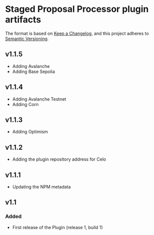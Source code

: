 # Staged Proposal Processor plugin artifacts

The format is based on [Keep a Changelog](https://keepachangelog.com/en/1.0.0/),
and this project adheres to [Semantic Versioning](https://semver.org/spec/v2.0.0.html).

## v1.1.5

- Adding Avalanche
- Adding Base Sepolia

## v1.1.4

- Adding Avalanche Testnet
- Adding Corn

## v1.1.3

- Adding Optimism

## v1.1.2

- Adding the plugin repository address for Celo

## v1.1.1

- Updating the NPM metadata

## v1.1

### Added

- First release of the Plugin (release 1, build 1)
